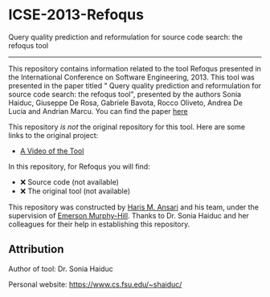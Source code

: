 # ICSE-2013-Refoqus

Query quality prediction and reformulation for source code search: the refoqus tool

***

This repository contains information related to the tool Refoqus presented in the International Conference on Software Engineering, 2013. This tool was presented in the paper titled " Query quality prediction and reformulation for source code search: the refoqus tool", presented by the authors 	Sonia Haiduc, Giuseppe De Rosa, Gabriele Bavota, Rocco Oliveto, Andrea De Lucia	and Andrian Marcu. You can find the paper [here](http://dl.acm.org/citation.cfm?id=2486991)

This repository _is not_ the original repository for this tool. Here are some links to the original project:

* [A Video of the Tool](https://www.youtube.com/watch?v=UQlWGiauyk4)

In this repository, for Refoqus you will find:
* :x: Source code (not available)
* :x: The original tool (not available)

This repository was constructed by [Haris M. Ansari](https://github.com/hmansari) and his team, under the supervision of [Emerson Murphy-Hill](https://github.com/CaptainEmerson). Thanks to Dr. Sonia Haiduc and her colleagues for their help in establishing this repository. 

## Attribution

Author of tool: Dr. Sonia Haiduc
 
Personal website: https://www.cs.fsu.edu/~shaiduc/
